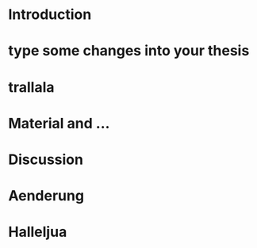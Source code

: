 # Introduction

# type some changes into your thesis
# trallala

# Material and ...
# Discussion
# Aenderung
# Halleljua
